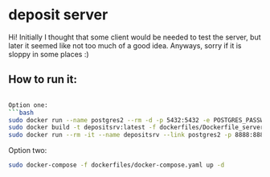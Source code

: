 # deposit server
Hi! Initially I thought that some client would be needed to test the server, but later it seemed like not too much of a good idea.
Anyways, sorry if it is sloppy in some places :)
## How to run it:
```bash

Option one:
```bash
sudo docker run --name postgres2 --rm -d -p 5432:5432 -e POSTGRES_PASSWORD=postgres -e POSTGRES_USER=postgres -e POSTGRES_DB=postgres postgres
sudo docker build -t depositsrv:latest -f dockerfiles/Dockerfile_server .
sudo docker run --rm -it --name depositsrv --link postgres2 -p 8888:8888 depositsrv
```
Option two:
```bash
sudo docker-compose -f dockerfiles/docker-compose.yaml up -d
```
